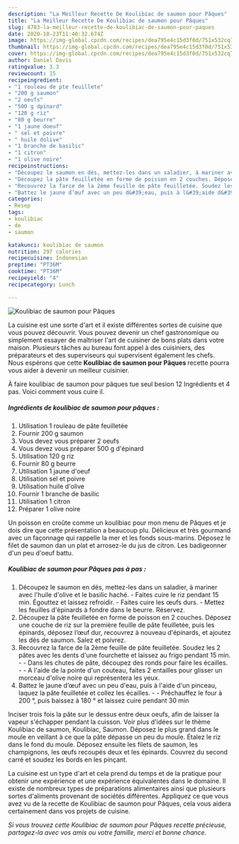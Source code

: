 ```yaml
---
description: "La Meilleur Recette De Koulibiac de saumon pour Pâques"
title: "La Meilleur Recette De Koulibiac de saumon pour Pâques"
slug: 4783-la-meilleur-recette-de-koulibiac-de-saumon-pour-paques
date: 2020-10-23T11:40:32.674Z
image: https://img-global.cpcdn.com/recipes/dea795e4c15d3f0d/751x532cq70/koulibiac-de-saumon-pour-paques-photo-principale-de-la-recette.jpg
thumbnail: https://img-global.cpcdn.com/recipes/dea795e4c15d3f0d/751x532cq70/koulibiac-de-saumon-pour-paques-photo-principale-de-la-recette.jpg
cover: https://img-global.cpcdn.com/recipes/dea795e4c15d3f0d/751x532cq70/koulibiac-de-saumon-pour-paques-photo-principale-de-la-recette.jpg
author: Daniel Davis
ratingvalue: 3.3
reviewcount: 15
recipeingredient:
- "1 rouleau de pte feuillete"
- "200 g saumon"
- "2 oeufs"
- "500 g dpinard"
- "120 g riz"
- "80 g beurre"
- "1 jaune doeuf"
- " sel et poivre"
- " huile dolive"
- "1 branche de basilic"
- "1 citron"
- "1 olive noire"
recipeinstructions:
- "Découpez le saumon en dés, mettez-les dans un saladier, à mariner avec l&#39;huile d&#39;olive et le basilic haché. Faites cuire le riz pendant 15 min. Égouttez et laissez refroidir. Faites cuire les œufs durs. Mettez les feuilles d&#39;épinards à fondre dans le beurre. Réservez."
- "Découpez la pâte feuilletée en forme de poisson en 2 couches. Déposez une couche de riz sur la première feuille de pâte feuilletée, puis les épinards, déposez l’œuf dur, recouvrez à nouveau d&#39;épinards, et ajoutez les dés de saumon. Salez et poivrez."
- "Recouvrez la farce de la 2ème feuille de pâte feuilletée. Soudez les 2 pâtes avec les dents d&#39;une fourchette et laissez au frigo pendant 15 min.  Dans les chutes de pâte, découpez des ronds pour faire les écailles.  A l&#39;aide de la pointe d&#39;un couteau, faites 2 entailles pour glisser un morceau d&#39;olive noire qui représentera les yeux."
- "Battez le jaune d’œuf avec un peu d&#39;eau, puis à l&#39;aide d&#39;un pinceau, laquez la pâte feuilletée et collez les écailles.  Préchauffez le four à 200 °, puis baissez à 180 ° et laissez cuire pendant 30 min"
categories:
- Resep
tags:
- koulibiac
- de
- saumon

katakunci: koulibiac de saumon 
nutrition: 297 calories
recipecuisine: Indonesian
preptime: "PT36M"
cooktime: "PT36M"
recipeyield: "4"
recipecategory: Lunch

---
```



![Koulibiac de saumon pour Pâques](https://img-global.cpcdn.com/recipes/dea795e4c15d3f0d/751x532cq70/koulibiac-de-saumon-pour-paques-photo-principale-de-la-recette.jpg)

La cuisine est une sorte d'art et il existe différentes sortes de cuisine que vous pouvez découvrir. Vous pouvez devenir un chef gastronomique ou simplement essayer de maîtriser l'art de cuisiner de bons plats dans votre maison. Plusieurs tâches au bureau font appel à des cuisiniers, des préparateurs et des superviseurs qui supervisent également les chefs. Nous espérons que cette <strong> Koulibiac de saumon pour Pâques </strong> recette pourra vous aider à devenir un meilleur cuisinier.

<!--inarticleads1-->

À faire koulibiac de saumon pour pâques tue seul besion 12 Ingrédients et 4 pas. Voici comment vous cuire il.

##### Ingrédients de koulibiac de saumon pour pâques :

1. Utilisation 1 rouleau de pâte feuilletée
1. Fournir 200 g saumon
1. Vous devez vous préparer 2 oeufs
1. Vous devez vous préparer 500 g d&#39;épinard
1. Utilisation 120 g riz
1. Fournir 80 g beurre
1. Utilisation 1 jaune d&#39;oeuf
1. Utilisation  sel et poivre
1. Utilisation  huile d&#39;olive
1. Fournir 1 branche de basilic
1. Utilisation 1 citron
1. Préparer 1 olive noire


Un poisson en croûte comme un koulibiac pour mon menu de Pâques et je dois dire que cette présentation a beaucoup plu. Délicieux et très gourmand avec un façonnage qui rappelle la mer et les fonds sous-marins. Déposez le filet de saumon dan un plat et arrosez-le du jus de citron. Les badigeonner d&#39;un peu d&#39;oeuf battu. 

<!--inarticleads2-->

##### Koulibiac de saumon pour Pâques pas à pas :

1. Découpez le saumon en dés, mettez-les dans un saladier, à mariner avec l&#39;huile d&#39;olive et le basilic haché. - Faites cuire le riz pendant 15 min. Égouttez et laissez refroidir. - Faites cuire les œufs durs. - Mettez les feuilles d&#39;épinards à fondre dans le beurre. Réservez.
1. Découpez la pâte feuilletée en forme de poisson en 2 couches. Déposez une couche de riz sur la première feuille de pâte feuilletée, puis les épinards, déposez l’œuf dur, recouvrez à nouveau d&#39;épinards, et ajoutez les dés de saumon. Salez et poivrez.
1. Recouvrez la farce de la 2ème feuille de pâte feuilletée. Soudez les 2 pâtes avec les dents d&#39;une fourchette et laissez au frigo pendant 15 min. -  - Dans les chutes de pâte, découpez des ronds pour faire les écailles. -  - A l&#39;aide de la pointe d&#39;un couteau, faites 2 entailles pour glisser un morceau d&#39;olive noire qui représentera les yeux.
1. Battez le jaune d’œuf avec un peu d&#39;eau, puis à l&#39;aide d&#39;un pinceau, laquez la pâte feuilletée et collez les écailles. -  - Préchauffez le four à 200 °, puis baissez à 180 ° et laissez cuire pendant 30 min


Inciser trois fois la pâte sur le dessus entre deux oeufs, afin de laisser la vapeur s&#39;échapper pendant la cuisson. Voir plus d&#39;idées sur le thème Koulibiac de saumon, Koulibiac, Saumon. Déposez le plus grand dans le moule en veillant à ce que la pâte dépasse un peu du moule. Étalez le riz dans le fond du moule. Déposez ensuite les filets de saumon, les champignons, les œufs recoupés deux et les épinards. Couvrez du second carré et soudez les bords en les pinçant. 

<!--inarticleads1-->

<p>
La cuisine est un type d'art et cela prend du temps et de la pratique pour obtenir une expérience et une expérience équivalentes dans le domaine. Il existe de nombreux types de préparations alimentaires ainsi que plusieurs sortes d'aliments provenant de sociétés différentes. Appliquez ce que vous avez vu de la recette de Koulibiac de saumon pour Pâques, cela vous aidera certainement dans vos projets de cuisine.
</p>

<p>
<i>Si vous trouvez cette Koulibiac de saumon pour Pâques recette précieuse, partagez-la avec vos amis ou votre famille, merci et bonne chance.</i>
</p>
